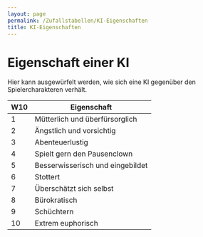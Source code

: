 ```yaml
---
layout: page
permalink: /Zufallstabellen/KI-Eigenschaften
title: KI-Eigenschaften
---
```


# Eigenschaft einer KI

Hier kann ausgewürfelt werden, wie sich eine KI gegenüber den Spielercharakteren verhält.

<table>
<thead>
<tr><th>W10</th><th>Eigenschaft</th></tr>
</thead>
<tbody>
<tr><td>1</td><td>Mütterlich und überfürsorglich</td></tr>
<tr><td>2</td><td>Ängstlich und vorsichtig</td></tr>
<tr><td>3</td><td>Abenteuerlustig</td></tr>
<tr><td>4</td><td>Spielt gern den Pausenclown</td></tr>
<tr><td>5</td><td>Besserwisserisch und eingebildet</td></tr>
<tr><td>6</td><td>Stottert</td></tr>
<tr><td>7</td><td>Überschätzt sich selbst</td></tr>
<tr><td>8</td><td>Bürokratisch</td></tr>
<tr><td>9</td><td>Schüchtern</td></tr>
<tr><td>10</td><td>Extrem euphorisch</td></tr>
</tbody>
</table>
